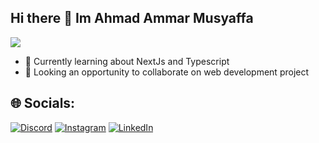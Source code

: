 ## Hi there 👋 Im Ahmad Ammar Musyaffa

[![](https://visitcount.itsvg.in/api?id=ahmadammarm&icon=0&color=0)](https://visitcount.itsvg.in)

- 🌱 Currently learning about NextJs and Typescript
- 👯 Looking an opportunity to collaborate on web development project


## 🌐 Socials:
[![Discord](https://img.shields.io/badge/Discord-%237289DA.svg?logo=discord&logoColor=white)](https://discord.gg/musyaffa#1606) [![Instagram](https://img.shields.io/badge/Instagram-%23E4405F.svg?logo=Instagram&logoColor=white)](https://instagram.com/ahmadammrm) [![LinkedIn](https://img.shields.io/badge/LinkedIn-%230077B5.svg?logo=linkedin&logoColor=white)](https://linkedin.com/in/https://www.linkedin.com/in/ahmadammarmusyaffa)
